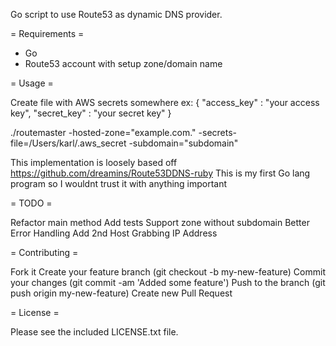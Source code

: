 Go script to use Route53 as dynamic DNS provider.

= Requirements =
* Go
* Route53 account with setup zone/domain name

= Usage =

Create file with AWS secrets somewhere
ex:
{
    "access_key" : "your access key",
    "secret_key" : "your secret key"
}

./routemaster -hosted-zone="example.com." -secrets-file=/Users/karl/.aws_secret -subdomain="subdomain"

This implementation is loosely based off https://github.com/dreamins/Route53DDNS-ruby
This is my first Go lang program so I wouldnt trust it with anything important

= TODO =

Refactor main method
Add tests
Support zone without subdomain
Better Error Handling
Add 2nd Host Grabbing IP Address

= Contributing =

Fork it
Create your feature branch (git checkout -b my-new-feature)
Commit your changes (git commit -am 'Added some feature')
Push to the branch (git push origin my-new-feature)
Create new Pull Request

= License =

Please see the included LICENSE.txt file.
